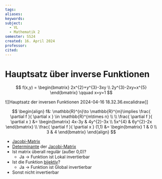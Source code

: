 ```yaml
---
tags: 
aliases: 
keywords: 
subject:
  - VL
  - Mathematik 2
semester: SS24
created: 16. April 2024
professor: 
cited:
---
```

 

# Hauptsatz über inverse Funktionen

$$
f(x,y) = \begin{bmatrix}
2x^{2}+y^{3}-3xy \\
2y^{3}-2xy+x^{5}
\end{bmatrix} \qquad x=y=1
$$

![[Hauptsatz der inversen Funktionen 2024-04-16 18.32.36.excalidraw]]

$$
\begin{align}
f&: \mathbb{R}^{n}\to \mathbb{R}^{m}\implies \frac{ \partial f }{ \partial x } \in \mathbb{R}^{m\times n} \\
\\
\frac{ \partial f }{ \partial x } &=
\begin{bmatrix}
4x-3y & 4y^{2}-3x \\
5x^{4} & 6y^{2}-2x
\end{bmatrix} \\
\frac{ \partial f }{ \partial x } (1,1) &= \begin{bmatrix}
1 & 0 \\
3 & 4
\end{bmatrix}
\end{align}
$$

- [Jacobi-Matrix](Gradient.md)
- [Determinante](Determinante.md) der [Jacobi-Matrix](Gradient.md)
- Ist matrix überall regulär (außer 0,0)?
  - Ja $\to$ Funktion ist Lokal invertierbar
- Ist die Funktion [bijektiv](Abbild.md)?
  - Ja $\to$ Funktion ist Global invertierbar
- Sonst nicht invertierbar